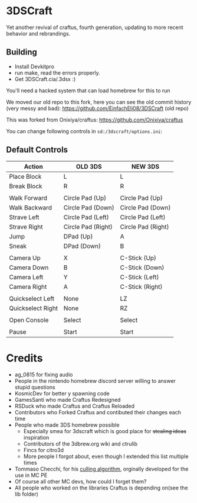 # 3DSCraft
Yet another revival of craftus, fourth generation, updating to more recent behavior and rebrandings.

## Building
- Install Devkitpro
- run make, read the errors properly.
- Get 3DSCraft.cia/.3dsx :)

You'll need a hacked system that can load homebrew for this to run

We moved our old repo to this fork, here you can see the old commit history (very messy and bad):
https://github.com/EinfachEli08/3DSCraft (old repo)

This was forked from Onixiya/craftus: https://github.com/Onixiya/craftus

You can change following controls in `sd:/3dscraft/options.ini`:

## Default Controls

| Action | OLD 3DS | NEW 3DS |
| ------------- | ------------- | ------------- |
| Place Block | L | L |
|  Break Block | R | R |
|  |  |  |
| Walk Forward | Circle Pad (Up) | Circle Pad (Up) |
| Walk Backward | Circle Pad (Down) | Circle Pad (Down) |
| Strave Left | Circle Pad (Left) | Circle Pad (Left) |
| Strave Right | Circle Pad (Right) | Circle Pad (Right) |
| Jump | DPad (Up) | A |
| Sneak | DPad (Down) | B |
|  |  |  |
| Camera Up | X | C-Stick (Up) |
| Camera Down | B | C-Stick (Down) |
| Camera Left | Y | C-Stick (Left) |
| Camera Right | A | C-Stick (Right) |
|  |  |  |
| Quickselect Left| None | LZ |
| Quickselect Right | None | RZ |
|  |  |  |
| Open Console | Select | Select |
|  |  |  |
| Pause | Start | Start |


# Credits
* ag_0815 for fixing audio
* People in the nintendo homebrew discord server willing to answer stupid questions
* KosmicDev for better y spawning code
* GamesSanti who made Craftus Redesigned
* RSDuck who made Craftus and Craftus Reloaded
* Contributors who Forked Craftus and contibuted their changes each time
* People who made 3DS homebrew possible
    * Especially smea for 3dscraft which is good place for ~~stealing ideas~~ inspiration
    * Contributors of the 3dbrew.org wiki and ctrulib
    * Fincs for citro3d
    * More people I forgot about, even though I extended this list multiple times
* Tommaso Checchi, for his [culling algorithm](https://tomcc.github.io/2014/08/31/visibility-1.html), orginally developed for the use in MC PE
* Of course all other MC devs, how could I forget them?
* All people who worked on the libraries Craftus is depending on(see the lib folder)
